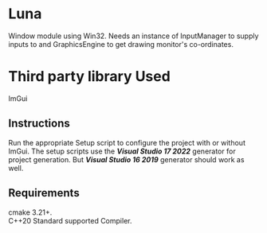 # Luna
Window module using Win32. Needs an instance of InputManager to supply inputs to and GraphicsEngine to get drawing monitor's co-ordinates.

# Third party library Used
ImGui

## Instructions
Run the appropriate Setup script to configure the project with or without ImGui. The setup scripts use the ***Visual Studio 17 2022*** generator for project generation. But ***Visual Studio 16 2019*** generator should work as well.

## Requirements
cmake 3.21+.\
C++20 Standard supported Compiler.
